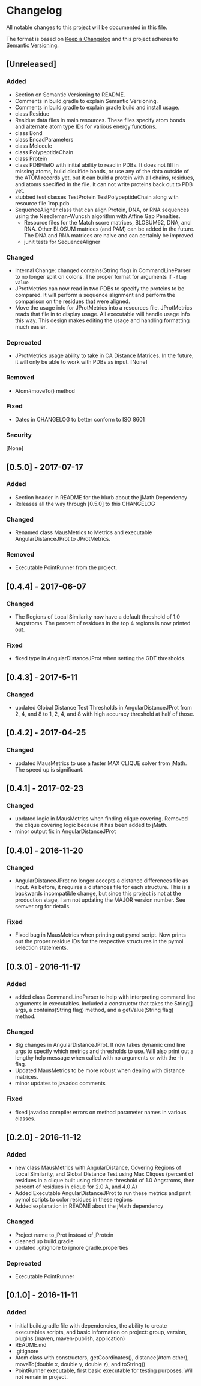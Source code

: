 # Changelog

All notable changes to this project will be documented in this file.

The format is based on [Keep a Changelog](http://keepachangelog.com/en/1.0.0/)
and this project adheres to [Semantic Versioning](http://semver.org/spec/v2.0.0.html).

## [Unreleased]
### Added
- Section on Semantic Versioning to README.
- Comments in build.gradle to explain Semantic Versioning.
- Comments in build.gradle to explain gradle build and install usage.
- class Residue
- Residue data files in main resources. These files specify atom bonds and
  alternate atom type IDs for various energy functions.
- class Bond
- class EncadParameters
- class Molecule
- class PolypeptideChain
- class Protein
- class PDBFileIO with initial ability to read in PDBs. It does not fill in
  missing atoms, build disulfide bonds, or use any of the data outside of the
  ATOM records yet, but it can build a protein with all chains, residues, and
  atoms specified in the file. It can not write proteins back out to PDB yet.
- stubbed test classes TestProtein TestPolypeptideChain along with
  resource file 1rop.pdb
- SequenceAligner class that can align Protein, DNA, or RNA sequences using the
  Needleman-Wuncsh algorithm with Affine Gap Penalties.
  - Resource files for the Match score matrices, BLOSUM62, DNA, and RNA. Other
    BLOSUM matrices (and PAM) can be added in the future. The DNA and RNA
    matrices are naive and can certainly be improved.
  - junit tests for SequenceAligner
### Changed
- Internal Change: changed contains(String flag) in CommandLineParser to no
  longer split on colons. The proper format for arguments if `-flag value`
- JProtMetrics can now read in two PDBs to specify the proteins to be compared.
  It will perform a sequence alignment and perform the comparison on the
  residues that were aligned.
- Move the usage info for JProtMetrics into a resources file. JProtMetrics reads
  that file in to display usage. All executable will handle usage info this way.
  This design makes editing the usage and handling formatting much easier.
### Deprecated
- JProtMetrics usage ability to take in CA Distance Matrices. In the future,
  it will only be able to work with PDBs as input.
[None]
### Removed
- Atom#moveTo() method
### Fixed
- Dates in CHANGELOG to better conform to ISO 8601
### Security
[None]

## [0.5.0] - 2017-07-17
### Added
- Section header in README for the blurb about the jMath Dependency
- Releases all the way through [0.5.0] to this CHANGELOG
### Changed
- Renamed class MausMetrics to Metrics and executable AngularDistanceJProt to
  JProtMetrics.
### Removed
- Executable PointRunner from the project.

## [0.4.4] - 2017-06-07
### Changed
- The Regions of Local Similarity now have a default threshold of 1.0 Angstroms.
  The percent of residues in the top 4 regions is now printed out.
### Fixed
- fixed type in AngularDistanceJProt when setting the GDT thresholds.

## [0.4.3] - 2017-5-11
### Changed
- updated Global Distance Test Thresholds in AngularDistanceJProt from 2, 4,
  and 8 to 1, 2, 4, and 8 with high accuracy threshold at half of those.

## [0.4.2] - 2017-04-25
### Changed
- updated MausMetrics to use a faster MAX CLIQUE solver from jMath. The
  speed up is significant.

## [0.4.1] - 2017-02-23
### Changed
- updated logic in MausMetrics when finding clique covering. Removed the clique
  covering logic because it has been added to jMath.
- minor output fix in AngularDistanceJProt

## [0.4.0] - 2016-11-20
### Changed
- AngularDistanceJProt no longer accepts a distance differences file as input.
  As before, it requires a distances file for each structure. This is a
  backwards incompatible change, but since this project is not at the production
  stage, I am not updating the MAJOR version number. See semver.org for details.
### Fixed
- Fixed bug in MausMetrics when printing out pymol script. Now prints out the
  proper residue IDs for the respective structures in the pymol selection
  statements.

## [0.3.0] - 2016-11-17
### Added
- added class CommandLineParser to help with interpreting command line arguments
  in executables. Included a constructor that takes the String[] args,
  a contains(String flag) method, and a getValue(String flag) method.
### Changed
- Big changes in AngularDistanceJProt. It now takes dynamic cmd line args to
  specify which metrics and thresholds to use. Will also print out a lengthy
  help message when called with no arguments or with the -h flag.
- Updated MausMetrics to be more robust when dealing with distance matrices.
- minor updates to javadoc comments
### Fixed
- fixed javadoc compiler errors on method parameter names in various classes.

## [0.2.0] - 2016-11-12
### Added
- new class MausMetrics with AngularDistance, Covering Regions of Local
  Similarity, and Global Distance Test using Max Cliques (percent of residues
  in a clique built using distance threshold of 1.0 Angstroms, then percent
  of residues in clique for 2.0 A, and 4.0 A)
- Added Executable AngularDistanceJProt to run these metrics and print pymol
  scripts to color residues in these regions
- Added explanation in README about the jMath dependency
### Changed
- Project name to jProt instead of jProtein
- cleaned up build.gradle
- updated .gitignore to ignore gradle.properties
### Deprecated
- Executable PointRunner

## [0.1.0] - 2016-11-11
### Added
- initial build.gradle file with dependencies, the ability to create executables
  scripts, and basic information on project: group, version, plugins (maven,
  maven-publish, application)
- README.md
- .gitignore
- Atom class with constructors, getCoordinates(), distance(Atom other),
  moveTo(double x, double y, double z), and toString()
- PointRunner executable, first basic executable for testing purposes. Will not
  remain in project.
